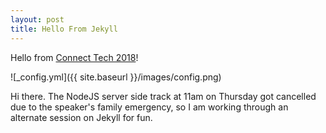 ```yaml
---
layout: post
title: Hello From Jekyll
---
```


Hello from [Connect Tech 2018](https://connect.tech/)!

![_config.yml]({{ site.baseurl }}/images/config.png)

Hi there. The NodeJS server side track at 11am on Thursday got cancelled due to the speaker's family emergency, so I am working through an alternate session on Jekyll for fun.
